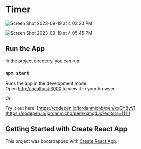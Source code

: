 # Timer

![Screen Shot 2023-09-19 at 4 03 23 PM](https://github.com/jordanmichb/Timer/assets/95947696/b8b6aef6-5700-4c7e-897e-68b875785816)

![Screen Shot 2023-09-19 at 4 05 45 PM](https://github.com/jordanmichb/Timer/assets/95947696/d615397f-6c3b-4aca-809d-76d64c529ac9)


## Run the App

In the project directory, you can run:

### `npm start`

Runs the app in the development mode.\
Open [http://localhost:3000](http://localhost:3000) to view it in your browser.

Or

Try it out here: [https://codepen.io/jordanmichb/pen/xxQYByV](https://codepen.io/jordanmichb/pen/xxmqdJx?editors=1111)

## Getting Started with Create React App

This project was bootstrapped with [Create React App](https://github.com/facebook/create-react-app).
